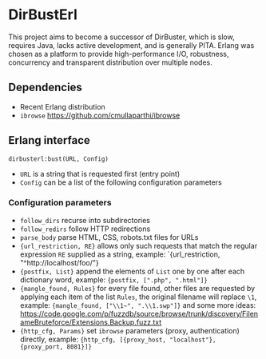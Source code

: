 DirBustErl
==========

This project aims to become a successor of DirBuster, which is slow, requires
Java, lacks active development, and is generally PITA. Erlang was chosen as a
platform to provide high-performance I/O, robustness, concurrency and
transparent distribution over multiple nodes.

Dependencies
------------

 - Recent Erlang distribution
 - `ibrowse` https://github.com/cmullaparthi/ibrowse

Erlang interface
----------------

	dirbusterl:bust(URL, Config)

 - `URL` is a string that is requested first (entry point)
 - `Config` can be a list of the following configuration parameters

### Configuration parameters

 - `follow_dirs` recurse into subdirectories
 - `follow_redirs` follow HTTP redirections
 - `parse_body` parse HTML, CSS, robots.txt files for URLs
 - `{url_restriction, RE}` allows only such requests that match the regular expression `RE` supplied as a string, example: `{url_restriction, "^http://localhost/foo/"}
 - `{postfix, List}` append the elements of `List` one by one after each dictionary word, example: `{postfix, [".php", ".html"]}`
 - `{mangle_found, Rules}` for every file found, other files are requested by applying each item of the list `Rules`, the original filename will replace `\1`, example: `{mangle_found, ["\\1~", ".\\1.swp"]}` and some more ideas: https://code.google.com/p/fuzzdb/source/browse/trunk/discovery/FilenameBruteforce/Extensions.Backup.fuzz.txt
 - `{http_cfg, Params}` set `ibrowse` parameters (proxy, authentication) directly, example: `{http_cfg, [{proxy_host, "localhost"}, {proxy_port, 8081}]}`
